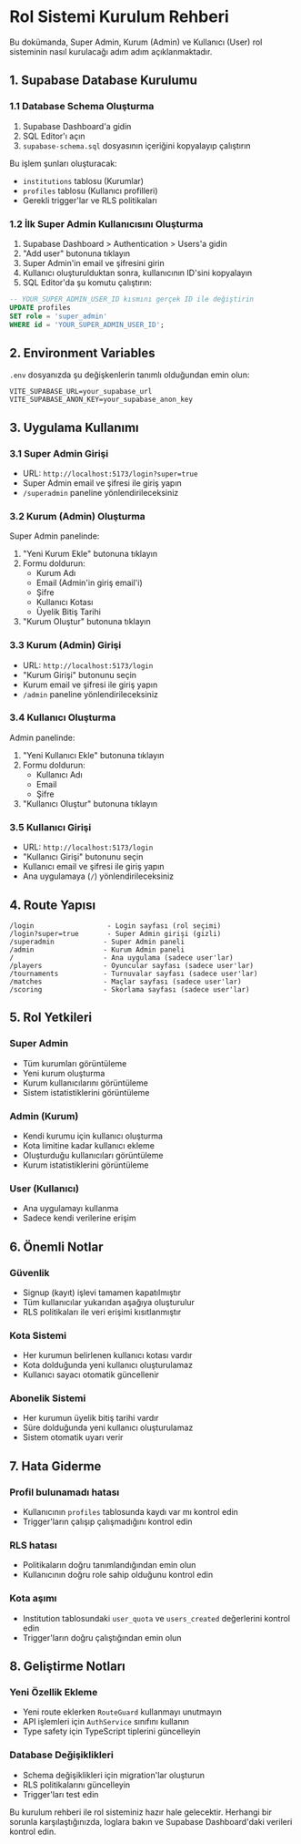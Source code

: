 # Rol Sistemi Kurulum Rehberi

Bu dokümanda, Super Admin, Kurum (Admin) ve Kullanıcı (User) rol sisteminin nasıl kurulacağı adım adım açıklanmaktadır.

## 1. Supabase Database Kurulumu

### 1.1 Database Schema Oluşturma

1. Supabase Dashboard'a gidin
2. SQL Editor'ı açın
3. `supabase-schema.sql` dosyasının içeriğini kopyalayıp çalıştırın

Bu işlem şunları oluşturacak:

- `institutions` tablosu (Kurumlar)
- `profiles` tablosu (Kullanıcı profilleri)
- Gerekli trigger'lar ve RLS politikaları

### 1.2 İlk Super Admin Kullanıcısını Oluşturma

1. Supabase Dashboard > Authentication > Users'a gidin
2. "Add user" butonuna tıklayın
3. Super Admin'in email ve şifresini girin
4. Kullanıcı oluşturulduktan sonra, kullanıcının ID'sini kopyalayın
5. SQL Editor'da şu komutu çalıştırın:

```sql
-- YOUR_SUPER_ADMIN_USER_ID kısmını gerçek ID ile değiştirin
UPDATE profiles
SET role = 'super_admin'
WHERE id = 'YOUR_SUPER_ADMIN_USER_ID';
```

## 2. Environment Variables

`.env` dosyanızda şu değişkenlerin tanımlı olduğundan emin olun:

```env
VITE_SUPABASE_URL=your_supabase_url
VITE_SUPABASE_ANON_KEY=your_supabase_anon_key
```

## 3. Uygulama Kullanımı

### 3.1 Super Admin Girişi

- URL: `http://localhost:5173/login?super=true`
- Super Admin email ve şifresi ile giriş yapın
- `/superadmin` paneline yönlendirileceksiniz

### 3.2 Kurum (Admin) Oluşturma

Super Admin panelinde:

1. "Yeni Kurum Ekle" butonuna tıklayın
2. Formu doldurun:
   - Kurum Adı
   - Email (Admin'in giriş email'i)
   - Şifre
   - Kullanıcı Kotası
   - Üyelik Bitiş Tarihi
3. "Kurum Oluştur" butonuna tıklayın

### 3.3 Kurum (Admin) Girişi

- URL: `http://localhost:5173/login`
- "Kurum Girişi" butonunu seçin
- Kurum email ve şifresi ile giriş yapın
- `/admin` paneline yönlendirileceksiniz

### 3.4 Kullanıcı Oluşturma

Admin panelinde:

1. "Yeni Kullanıcı Ekle" butonuna tıklayın
2. Formu doldurun:
   - Kullanıcı Adı
   - Email
   - Şifre
3. "Kullanıcı Oluştur" butonuna tıklayın

### 3.5 Kullanıcı Girişi

- URL: `http://localhost:5173/login`
- "Kullanıcı Girişi" butonunu seçin
- Kullanıcı email ve şifresi ile giriş yapın
- Ana uygulamaya (`/`) yönlendirileceksiniz

## 4. Route Yapısı

```
/login                  - Login sayfası (rol seçimi)
/login?super=true       - Super Admin girişi (gizli)
/superadmin            - Super Admin paneli
/admin                 - Kurum Admin paneli
/                      - Ana uygulama (sadece user'lar)
/players               - Oyuncular sayfası (sadece user'lar)
/tournaments           - Turnuvalar sayfası (sadece user'lar)
/matches               - Maçlar sayfası (sadece user'lar)
/scoring               - Skorlama sayfası (sadece user'lar)
```

## 5. Rol Yetkileri

### Super Admin

- Tüm kurumları görüntüleme
- Yeni kurum oluşturma
- Kurum kullanıcılarını görüntüleme
- Sistem istatistiklerini görüntüleme

### Admin (Kurum)

- Kendi kurumu için kullanıcı oluşturma
- Kota limitine kadar kullanıcı ekleme
- Oluşturduğu kullanıcıları görüntüleme
- Kurum istatistiklerini görüntüleme

### User (Kullanıcı)

- Ana uygulamayı kullanma
- Sadece kendi verilerine erişim

## 6. Önemli Notlar

### Güvenlik

- Signup (kayıt) işlevi tamamen kapatılmıştır
- Tüm kullanıcılar yukarıdan aşağıya oluşturulur
- RLS politikaları ile veri erişimi kısıtlanmıştır

### Kota Sistemi

- Her kurumun belirlenen kullanıcı kotası vardır
- Kota dolduğunda yeni kullanıcı oluşturulamaz
- Kullanıcı sayacı otomatik güncellenir

### Abonelik Sistemi

- Her kurumun üyelik bitiş tarihi vardır
- Süre dolduğunda yeni kullanıcı oluşturulamaz
- Sistem otomatik uyarı verir

## 7. Hata Giderme

### Profil bulunamadı hatası

- Kullanıcının `profiles` tablosunda kaydı var mı kontrol edin
- Trigger'ların çalışıp çalışmadığını kontrol edin

### RLS hatası

- Politikaların doğru tanımlandığından emin olun
- Kullanıcının doğru role sahip olduğunu kontrol edin

### Kota aşımı

- Institution tablosundaki `user_quota` ve `users_created` değerlerini kontrol edin
- Trigger'ların doğru çalıştığından emin olun

## 8. Geliştirme Notları

### Yeni Özellik Ekleme

- Yeni route eklerken `RouteGuard` kullanmayı unutmayın
- API işlemleri için `AuthService` sınıfını kullanın
- Type safety için TypeScript tiplerini güncelleyin

### Database Değişiklikleri

- Schema değişiklikleri için migration'lar oluşturun
- RLS politikalarını güncelleyin
- Trigger'ları test edin

Bu kurulum rehberi ile rol sisteminiz hazır hale gelecektir. Herhangi bir sorunla karşılaştığınızda, loglara bakın ve Supabase Dashboard'daki verileri kontrol edin.
